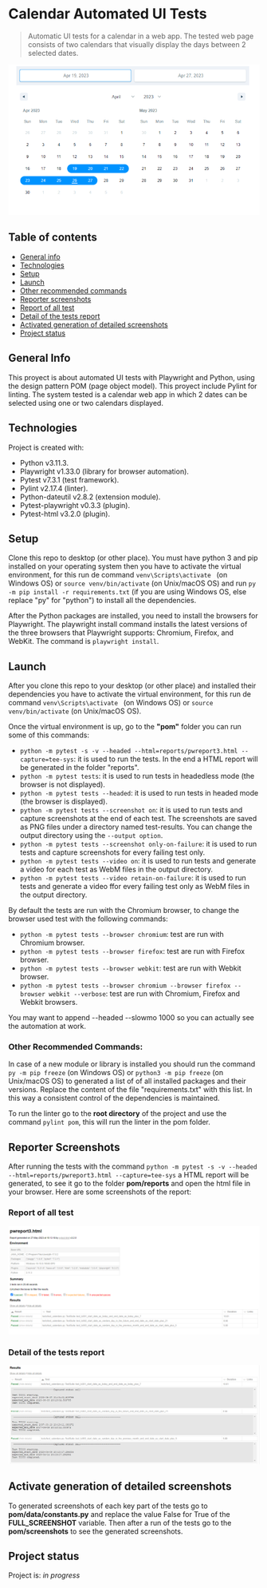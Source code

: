 # Calendar Automated UI Tests
> Automatic UI tests for a calendar in a web app. The tested web page consists of two calendars that visually display the days between 2 selected dates.

![Default calendar](images/calendar-default.png)


## Table of contents
* [General info](#general-info)
* [Technologies](#technologies)
* [Setup](#setup)
* [Launch](#launch)
* [Other recommended commands](#other-recomended-commands)
* [Reporter screenshots](#reporter-screenshots)
* [Report of all test](#all-test-report)
* [Detail of the tests report](#detail-test-report)
* [Activated generation of detailed screenshots](#activated-generation-detailed-screenshots)
* [Project status](#project-status)

## General Info
This proyect is about automated UI tests with Playwright and Python, using the design pattern POM (page object model). This proyect include Pylint for linting. The system tested is a calendar web app in which 2 dates can be selected using one or two calendars displayed.


## Technologies
Project is created with:

- Python v3.11.3.
- Playwright v1.33.0 (library for browser automation).
- Pytest v7.3.1 (test framework).
- Pylint v2.17.4 (linter).
- Python-dateutil v2.8.2 (extension module).
- Pytest-playwright v0.3.3 (plugin).
- Pytest-html v3.2.0 (plugin).


## Setup
Clone this repo to desktop (or other place). You must have python 3 and pip installed on your operating system then you have to activate the virtual environment, for this run de command `venv\Scripts\activate ` (on Windows OS) or `source venv/bin/activate` (on Unix/macOS OS) and run `py -m pip install -r requirements.txt` (if you are using Windows OS, else replace "py" for "python") to install all the dependencies.

After the Python packages are installed, you need to install the browsers for Playwright. The playwright install command installs the latest versions of the three browsers that Playwright supports: Chromium, Firefox, and WebKit. The command is `playwright install`.

## Launch
After you clone this repo to your desktop (or other place) and installed their dependencies you have to activate the virtual environment, for this run de command `venv\Scripts\activate ` (on Windows OS) or `source venv/bin/activate` (on Unix/macOS OS).

Once the virtual environment is up, go to the **"pom"** folder you can run some of this commands:

- `python -m pytest -s -v --headed --html=reports/pwreport3.html --capture=tee-sys`: it is used to run the tests. In the end a HTML report will be generated in the folder "reports".
- `python -m pytest tests`: it is used to run tests in headedless mode (the browser is not displayed).
- `python -m pytest tests --headed`: it is used to run tests in headed mode (the browser is displayed).
- `python -m pytest tests --screenshot on`: it is used to run tests and capture screenshots at the end of each test. The screenshots are saved as PNG files under a directory named test-results. You can change the output directory using the `--output option`.
- `python -m pytest tests --screenshot only-on-failure`: it is used to run tests and capture screenshots for every failing test only.
- `python -m pytest tests --video on`: it is used to run tests and generate a video for each test as WebM files in the output directory. 
- `python -m pytest tests --video retain-on-failure`: it is used to run tests and generate a video ffor every failing test only as WebM files in the output directory. 

By default the tests are run with the Chromium browser, to change the browser used test with the following commands:

- `python -m pytest tests --browser chromium`: test are run with Chromium browser.
- `python -m pytest tests --browser firefox`: test are run with Firefox browser.
- `python -m pytest tests --browser webkit`: test are run with Webkit browser.
- `python -m pytest tests --browser chromium --browser firefox --browser webkit --verbose`: test are run with Chromium, Firefox and Webkit browsers.

You may want to append --headed --slowmo 1000 so you can actually see the automation at work.

### Other Recommended Commands:
In case of a new module or library is installed you should run the command `py -m pip freeze` (on Windows OS) or `python3 -m pip freeze` (on Unix/macOS OS) to generated a list of  of all installed packages and their versions. Replace the content of the file "requirements.txt" with this list. In this way a consistent control of the dependencies is maintained.

To run the linter go to the **root directory** of the project and use the command `pylint pom`, this will run the linter in the pom folder.

## Reporter Screenshots
After running the tests with the command `python -m pytest -s -v --headed --html=reports/pwreport3.html --capture=tee-sys` a HTML report will be generated, to see it go to the folder **pom/reports** and open the html file in your browser. Here are some screenshots of the report:
### Report of all test
![Report of all test](images/html-report.png)

### Detail of the tests report
![Detail of the tests report](images/html-report-test-detail.png)

## Activate generation of detailed screenshots
To generated screenshots of each key part of the tests go to **pom/data/constants.py** and replace the value False for True of the **FULL_SCREENSHOT** variable. Then after a run of the tests go to the **pom/screenshots** to see the generated screenshots.

## Project status
Project is: _in progress_ 





